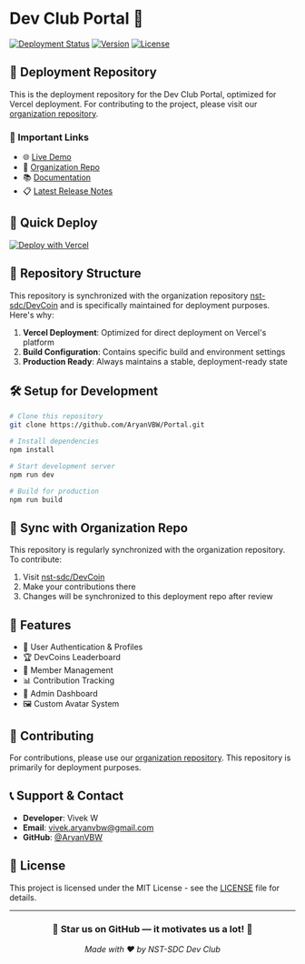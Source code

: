 # Dev Club Portal 🚀

[![Deployment Status](https://img.shields.io/badge/deployment-live-success)](https://portal-aryanvbw.vercel.app/)
[![Version](https://img.shields.io/badge/version-1.1.0-blue)](https://github.com/AryanVBW/Portal/releases)
[![License](https://img.shields.io/badge/license-MIT-green)](LICENSE)

## 🌟 Deployment Repository

This is the deployment repository for the Dev Club Portal, optimized for Vercel deployment. For contributing to the project, please visit our [organization repository](https://github.com/nst-sdc/DevCoin).

### 🔗 Important Links
- 🌐 [Live Demo](https://portal-aryanvbw.vercel.app/)
- 🏢 [Organization Repo](https://github.com/nst-sdc/DevCoin)
- 📚 [Documentation](./PROJECT_DOCUMENTATION.md)
- 📋 [Latest Release Notes](./RELEASE_v1.1.0.md)

## 🚀 Quick Deploy

[![Deploy with Vercel](https://vercel.com/button)](https://vercel.com/new/clone?repository-url=https%3A%2F%2Fgithub.com%2FAryanVBW%2FPortal)

## 🔄 Repository Structure

This repository is synchronized with the organization repository [nst-sdc/DevCoin](https://github.com/nst-sdc/DevCoin) and is specifically maintained for deployment purposes. Here's why:

1. **Vercel Deployment**: Optimized for direct deployment on Vercel's platform
2. **Build Configuration**: Contains specific build and environment settings
3. **Production Ready**: Always maintains a stable, deployment-ready state

## 🛠️ Setup for Development

```bash
# Clone this repository
git clone https://github.com/AryanVBW/Portal.git

# Install dependencies
npm install

# Start development server
npm run dev

# Build for production
npm run build
```

## 🔄 Sync with Organization Repo

This repository is regularly synchronized with the organization repository. To contribute:

1. Visit [nst-sdc/DevCoin](https://github.com/nst-sdc/DevCoin)
2. Make your contributions there
3. Changes will be synchronized to this deployment repo after review

## 📱 Features

- 👤 User Authentication & Profiles
- 🏆 DevCoins Leaderboard
- 👥 Member Management
- 📊 Contribution Tracking
- 🔐 Admin Dashboard
- 🖼️ Custom Avatar System

## 🤝 Contributing

For contributions, please use our [organization repository](https://github.com/nst-sdc/DevCoin). This repository is primarily for deployment purposes.

## 📞 Support & Contact

- **Developer**: Vivek W
- **Email**: vivek.aryanvbw@gmail.com
- **GitHub**: [@AryanVBW](https://github.com/AryanVBW)

## 📄 License

This project is licensed under the MIT License - see the [LICENSE](LICENSE) file for details.

---

<div align="center">
  <h3>🌟 Star us on GitHub — it motivates us a lot! 🌟</h3>
  <em>Made with ❤️ by NST-SDC Dev Club</em>
</div>
